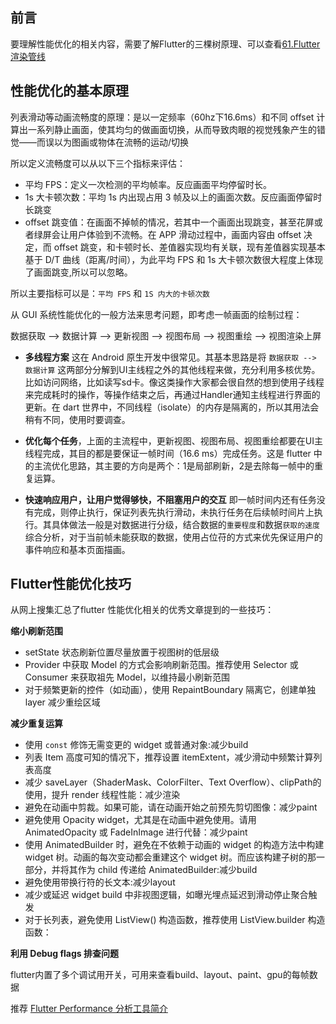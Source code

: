 
## 前言

要理解性能优化的相关内容，需要了解Flutter的三棵树原理、可以查看[61.Flutter渲染管线](file:///../61.Flutter渲染管线.md)

## 性能优化的基本原理

列表滑动等动画流畅度的原理：是以一定频率（60hz下16.6ms）和不同 offset 计算出一系列静止画面，使其均匀的做画面切换，从而导致肉眼的视觉残象产生的错觉——而误以为图画或物体在流畅的运动/切换

所以定义流畅度可以从以下三个指标来评估：

* 平均 FPS：定义一次检测的平均帧率。反应画面平均停留时长。
* 1s 大卡顿次数：平均 1s 内出现占用 3 帧及以上的画面次数。反应画面停留时长跳变
* offset 跳变值：在画面不掉帧的情况，若其中一个画面出现跳变，甚至花屏或者绿屏会让用户体验到不流畅。在 APP 滑动过程中，画面内容由 offset 决定，而 offset 跳变，和卡顿时长、差值器实现均有关联，现有差值器实现基本基于 D/T 曲线（距离/时间），为此平均 FPS 和 1s 大卡顿次数很大程度上体现了画面跳变,所以可以忽略。

所以主要指标可以是：`平均 FPS` 和 `1S 内大的卡顿次数`


从 GUI 系统性能优化的一般方法来思考问题，即考虑一帧画面的绘制过程：

数据获取 --> 数据计算 --> 更新视图 --> 视图布局 --> 视图重绘 --> 视图渲染上屏

* **多线程方案** 这在 Android 原生开发中很常见。其基本思路是将 `数据获取 --> 数据计算` 这两部分分解到UI主线程之外的其他线程来做，充分利用多核优势。比如访问网络，比如读写sd卡。像这类操作大家都会很自然的想到使用子线程来完成耗时的操作，等操作结束之后，再通过Handler通知主线程进行界面的更新。在 dart 世界中，不同线程（isolate）的内存是隔离的，所以其用法会稍有不同，使用时要调查。

* **优化每个任务**，上面的主流程中，更新视图、视图布局、视图重绘都要在UI主线程完成，其目的都是要保证一帧时间（16.6 ms）完成任务。这是 flutter 中的主流优化思路，其主要的方向是两个：1是局部刷新，2是去除每一帧中的重复运算。
  
* **快速响应用户，让用户觉得够快，不阻塞用户的交互** 即一帧时间内还有任务没有完成，则停止执行，保证列表先执行滑动，未执行任务在后续帧时间片上执行。其具体做法一般是对数据进行分级，结合数据的`重要程度`和数据`获取的速度`综合分析，对于当前帧未能获取的数据，使用占位苻的方式来优先保证用户的事件响应和基本页面描画。

## Flutter性能优化技巧

从网上搜集汇总了flutter 性能优化相关的优秀文章提到的一些技巧：

**缩小刷新范围**

* setState 状态刷新位置尽量放置于视图树的低层级
* Provider 中获取 Model 的方式会影响刷新范围。推荐使用 Selector 或 Consumer 来获取祖先 Model，以维持最小刷新范围
* 对于频繁更新的控件（如动画），使用 RepaintBoundary 隔离它，创建单独 layer 减少重绘区域


**减少重复运算**

* 使用 `const` 修饰无需变更的 widget 或普通对象:减少build
* 列表 Item 高度可知的情况下，推荐设置 itemExtent，减少滑动中频繁计算列表高度
* 减少 saveLayer（ShaderMask、ColorFilter、Text Overflow）、clipPath的使用，提升 render 线程性能：减少渲染
* 避免在动画中剪裁。如果可能，请在动画开始之前预先剪切图像：减少paint
* 避免使用 Opacity widget，尤其是在动画中避免使用。请用 AnimatedOpacity 或 FadeInImage 进行代替：减少paint
* 使用 AnimatedBuilder 时，避免在不依赖于动画的 widget 的构造方法中构建 widget 树。动画的每次变动都会重建这个 widget 树。而应该构建子树的那一部分，并将其作为 child 传递给 AnimatedBuilder:减少build
* 避免使用带换行符的长文本:减少layout
* 减少或延迟 widget build 中非视图逻辑，如曝光埋点延迟到滑动停止聚合触发
* 对于长列表，避免使用 ListView() 构造函数，推荐使用 ListView.builder 构造函数：


**利用 Debug flags 排查问题**

flutter内置了多个调试用开关，可用来查看build、layout、paint、gpu的每帧数据

推荐 [Flutter Performance 分析工具简介](https://www.sunmoonblog.com/2020/01/10/flutter-performance-tools/)

